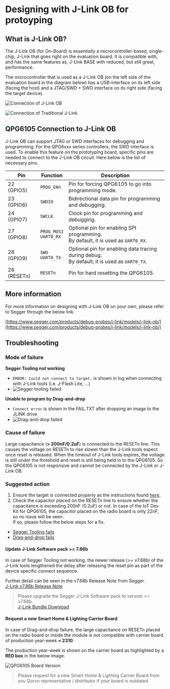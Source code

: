 # Designing with J-Link OB for protoyping

## What is J-Link OB?
The J-Link OB (for On-Board) is essentially a microcontroller-based, single-chip,
J-Link that goes right on the evaluation board.
It is compatible with, and has the same features as, J-Link BASE with reduced, but still great, performance.

The microcontroller that is used as a J-Link OB
(on the left side of the evaluation board in the diagram below)
has a USB-interface on its left side (facing the host) and
a JTAG/SWD + SWO interface on its right side (facing the target device).

![Connection of J-Link OB](Images/jlinkob-connection.png)

![Connection of Traditional J-Link](Images/jlink-connection.png)

## QPG6105 Connection to J-Link OB
J-Link OB can support JTAG or SWD interfaces for debugging and programming.
For the QPG6xxx series controllers, the SWD interface is used.
To enable this feature on the prototyping board, specific pins are needed to connect to the J-Link OB circuit.
Here below is the list of necessary pins.

| Pin | Function | Description |
| ----------- | ----------- | ----------- |
| 22 (GPIO5) | ```PROG_ENn``` | Pin for forcing QPG6105 to go into programming mode. |
| 23 (GPIO6) | ```SWDIO``` | Bidirectional data pin for programming and debugging. |
| 24 (GPIO7) | ```SWCLK``` | Clock pin for programming and debugging. |
| 27 (GPIO8) | ```PROG_MOSI```<br>```UART0_RX``` | Optional pin for enabling SPI programming.<br>By default, it is used as ```UART0_RX```. |
| 28 (GPIO9) | ```SWO```<br>```UART0_TX``` | Optional pin for enabling data tracing during debug.<br>By default, it is used as ```UART0_TX```. |
| 26 (RESETn) | ```RESETn``` | Pin for hard resetting the QPG6105. |

## More information
For more information on designing with J-Link OB on your own, please refer to Segger through the below link.

[https://www.segger.com/products/debug-probes/j-link/models/j-link-ob/](https://www.segger.com/products/debug-probes/j-link/models/j-link-ob/)

## Troubleshooting

### Mode of failure
**Segger Tooling not working**
  - ```ERROR: Could not connect to target.``` is shown in log when connecting with J-Link tools (i.e. J-Flash Lite, ...)
  - ![Segger tooling failed](Images/segger-tooling-fail.png)

**Unable to program by Drag-and-drop**
  - ```Connect error``` is shown in the FAIL.TXT after dropping an image to the JLINK drive
  - ![Drag-and-drop failed](Images/drag-n-drop-fail.png)

### Cause of failure
Large capacitance (**> 200nF/0.2uF**) is connected to the RESETn line.
This causes the voltage on RESETn to rise slower than the J-Link tools expect once reset is released.
When the timeout of J-Link tools expires, the voltage is still under the threshold and reset is still being held in to the QPG6105.
So the QPG6105 is not responsive and cannot be connected by the J-Link or J-Link OB.

### Suggested action

1. Ensure the target is connected properly as the instructions found [here](../../../README.md#flashing).
2. Check the capacitor placed on the RESETn line to ensure whether the capacitance is exceeding 200nF (0.2uF) or not.
In case of the IoT Dev Kit for QPG6105, the capacitor placed on the radio board is only 22nF, so no issue will be seen.<br>
If so, please follow the below steps for a fix.
- [Segger Tooling fails](#update-j-link-software-pack--786b)
- [Drag-and-drop fails](#request-a-new-smart-home--lighting-carrier-board)

#### **Update J-Link Software pack >= 7.86b**
In case of Segger Tooling not working, the newer release (>= v7.68b) of
the J-Link tools lengthened the delay after releasing the reset pin as part of the device specific connect sequence.

Further detail can be seen in the v7.68b Release Note from Segger.<br>
[J-Link v7.86b Release Note](https://www.segger.com/downloads/jlink/ReleaseNotes_JLink.html)

> Please upgrade the Segger J-Link Software pack to version >= v7.68b.<br>
[J-Link Bundle Download](https://www.segger.com/downloads/jlink/)

#### **Request a new Smart Home & Lighting Carrier Board**
In case of Drag-and-drop failure, the large capacitance on RESETn placed on the radio board or inside the module
is not compatible with carrier board of production year-week **< 2310**.

The production year-week is shown on the carrier board as highlighted by a **RED box** in the below image.

![QPG6105 Board Version](Images/qpg6105-production-code.jpg)

> Please request for a new Smart Home & Lighting Carrier Board from you Qorvo representative / distrbutor if your board is outdated.
